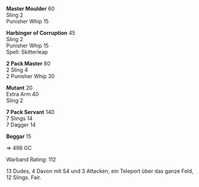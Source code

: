 **Master Moulder**	60  
Sling	2  
Punisher Whip	15  
	
**Harbinger of Corruption**	45  
Sling	2  
Punisher Whip	15  
Spell: Skitterleap  
	
**2 Pack Master**	80  
2 Sling	4  
2 Punisher Whip	30  
	
**Mutant**	20  
Extra Arm	40  
Sling	2  
	
	
**7 Pack Servant**	140  
7 Slings	14  
7 Dagger	14  
	
**Beggar**	15  

 => 498	GC  
 
 Warband Rating: 112
 
 13 Dudes, 4 Davon mit S4 und 3 Attacken, ein Teleport über das ganze Feld, 12 Slings. Fair.
